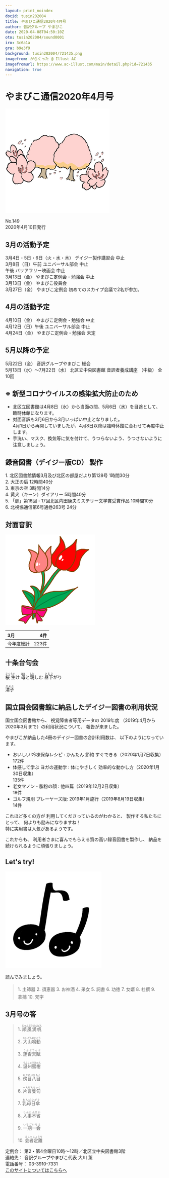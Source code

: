 ```yaml
---
layout: print_noindex
docid: tusin202004
title: やまびこ通信2020年4月号
author: 音訳グループ やまびこ
date: 2020-04-08T04:50:10Z
oto: tusin202004/sound0001
iro: 3c6a1a
gra: b9e3f9
background: tusin202004/721435.png
imagefrom: がらくった @ Illust AC
imagefromurl: https://www.ac-illust.com/main/detail.php?id=721435
navigation: true
---
```

   


# <span data-dur="3.861" data-begin="2.750" id="xmri_0001">やまびこ通信2020年4月号</span>

<img class="migi" src="media/tusin202004/cut1.png" alt="" />


<span data-dur="2.567" data-begin="6.611" id="xmri_0002">No.149</span>  
<span data-dur="4.208" data-begin="9.178" id="xmri_0003">2020年4月10日発行</span>

## <span data-dur="3.323" data-begin="18.593" id="xmri_0006">3月の活動予定</span>

<span data-dur="5.026" data-begin="21.916" id="xmri_0007">3月4日・5日・6日（火・水・木）</span>
<span data-dur="3.722" data-begin="26.942" id="xmri_0008">デイジー製作講習会 中止</span>  
<span data-dur="2.703" data-begin="30.664" id="xmri_0009">3月8日（日）午前</span>
<span data-dur="3.158" data-begin="33.367" id="xmri_000A">ユニバーサル部会 中止</span>  
<span data-dur="0.871" data-begin="36.525" id="xmri_000B">午後</span>
<span data-dur="3.318" data-begin="37.396" id="xmri_000C">バリアフリー映画会 中止</span>  
<span data-dur="2.455" data-begin="40.714" id="xmri_000D">3月13日（金）</span>
<span data-dur="4.177" data-begin="43.169" id="xmri_000E">やまびこ定例会・勉強会 中止</span>  
<span data-dur="2.455" data-begin="47.346" id="xmri_000F">3月13日（金）</span>
<span data-dur="2.636" data-begin="49.801" id="xmri_0010">やまびこ役員会</span>  
<span data-dur="2.588" data-begin="52.437" id="xmri_0011">3月27日（金）</span>
<span data-dur="1.747" data-begin="55.025" id="xmri_0012">やまびこ定例会</span>
<span data-dur="5.477" data-begin="56.772" id="xmri_0013">初めてのスカイプ会議で2名が参加。</span>

## <span data-dur="3.205" data-begin="62.249" id="xmri_0014">4月の活動予定</span>

<span data-dur="1.972" data-begin="65.454" id="xmri_0015">4月10日（金）</span>
<span data-dur="4.177" data-begin="67.426" id="xmri_0016">やまびこ定例会・勉強会 中止</span>  
<span data-dur="2.765" data-begin="71.603" id="xmri_0017">4月12日（日）午後</span>
<span data-dur="3.159" data-begin="74.368" id="xmri_0018">ユニバーサル部会 中止</span>  
<span data-dur="2.323" data-begin="77.527" id="xmri_0019">4月24日（金）</span>
<span data-dur="5.54" data-begin="79.850" id="xmri_001A">やまびこ定例会・勉強会 未定</span>

## <span data-dur="3.084" data-begin="85.390" id="xmri_001B">5月以降の予定</span>

<span data-dur="2.339" data-begin="88.474" id="xmri_001C">5月22日（金）</span>
<span data-dur="3.224" data-begin="90.813" id="xmri_001D">音訳グループやまびこ 総会</span>  
<span data-dur="4.857" data-begin="94.037" id="xmri_001E">5月13日（水）～7月22日（水）</span>
<span data-dur="3.689" data-begin="98.894" id="xmri_001F">北区立中央図書館 音訳者養成講座</span>
<span data-dur="1.121" data-begin="102.583" id="xmri_0020">（中級）</span>
<span data-dur="3.518" data-begin="103.704" id="xmri_0021">全10回</span>

## <span data-dur="5.053" data-begin="107.222" id="xmri_0022">※ 新型コロナウイルスの感染拡大防止のため</span>

- <span data-dur="4.702" data-begin="112.275" id="xmri_0023">北区立図書館は4月8日（水）から当面の間、</span><span data-dur="2.755" data-begin="116.977" id="xmri_0024">5月6日（水）を目途として、</span><span data-dur="3.301" data-begin="119.732" id="xmri_0025">臨時休館になります。</span>
- <span data-dur="1.552" data-begin="123.033" id="xmri_0026">対面音訳も</span><span data-dur="2.878" data-begin="124.585" id="xmri_0027">3月6日から3月いっぱい</span><span data-dur="2.423" data-begin="127.463" id="xmri_0028">中止となりました。</span>  
<span data-dur="3.022" data-begin="129.886" id="xmri_0029">4月1日から再開していましたが、</span><span data-dur="6.647" data-begin="132.908" id="xmri_002A">4月8日以降は臨時休館に合わせて再度中止します。</span>
- <span data-dur="3.189" data-begin="139.555" id="xmri_002B">手洗い、マスク、換気等に気を付けて、</span><span data-dur="2.474" data-begin="142.744" id="xmri_002C">うつらないよう、うつさないように</span><span data-dur="3.765" data-begin="145.218" id="xmri_002D">注意しましょう。</span>

## <span data-dur="4.732" data-begin="148.983" id="xmri_002E">録音図書（デイジー版CD） 製作</span>


<span data-dur="0.819" data-begin="155.234" id="xmri_0030">1.</span>
<span data-dur="5.837" data-begin="156.053" id="xmri_0031">北区図書館情報3月及び北区の部屋だより第128号</span>
<span data-dur="2.696" data-begin="161.890" id="xmri_0032">1時間30分</span>  
<span data-dur="0.706" data-begin="164.586" id="xmri_0033">2.</span>
<span data-dur="1.548" data-begin="165.292" id="xmri_0034">大正の后</span>
<span data-dur="2.807" data-begin="166.840" id="xmri_0035">12時間40分</span>  
<span data-dur="0.873" data-begin="169.647" id="xmri_0036">3.</span>
<span data-dur="1.398" data-begin="170.520" id="xmri_0037">東京の空</span>
<span data-dur="2.732" data-begin="171.918" id="xmri_0038">3時間14分</span>  
<span data-dur="0.808" data-begin="174.650" id="xmri_0039">4.</span>
<span data-dur="1.358" data-begin="175.458" id="xmri_003A">黄犬（キーン）ダイアリー</span>
<span data-dur="2.614" data-begin="176.816" id="xmri_003B">5時間40分</span>  
<span data-dur="0.714" data-begin="179.430" id="xmri_003C">5.</span>
<span data-dur="6.544" data-begin="180.144" id="xmri_003D">「扉」第16回・17回北区内田康夫ミステリー文学賞受賞作品</span>
<span data-dur="2.46" data-begin="186.688" id="xmri_003E">10時間10分</span>  
<span data-dur="0.853" data-begin="189.148" id="xmri_003F">6.</span>
<span data-dur="4.562" data-begin="190.001" id="xmri_0040">北視協通信第6号通巻263号</span>
<span data-dur="3.675" data-begin="194.563" id="xmri_0041">24分</span>

## <span data-dur="1.966" data-begin="198.238" id="xmri_0042">対面音訳</span>

<img class="migi" src="media/tusin202004/cut2.png" alt="" />

<span data-dur="1.194" data-begin="200.204" id="xmri_0043">3月</span>|<span data-dur="1.911" data-begin="201.398" id="xmri_0044">4件</span>
|:---|---:|
<span data-dur="1.641" data-begin="203.309" id="xmri_0045">今年度総計</span>|<span data-dur="4.079" data-begin="204.950" id="xmri_0046">223件</span>

## <span data-dur="3.468" data-begin="209.029" id="xmri_0047">十条台句会</span>

<span data-dur="11.248" data-begin="212.497" id="xmri_0048"><ruby>桜 生<rt>さくらい</rt></ruby>け
<ruby>母<rt>はは</rt></ruby>と<ruby>親<rt>した</rt></ruby>しむ
<ruby>昼下<rt>ひるさ</rt></ruby>がり</span>

<span data-dur="3.27" data-begin="223.745" id="xmri_004E" class="haigo"><ruby>清子<rt>きよこ</rt></ruby></span>

## <span data-dur="5.914" data-begin="227.015" id="xmri_004F">国立国会図書館に納品したデイジー図書の利用状況</span>

<span data-dur="2.21" data-begin="232.929" id="xmri_0050">国立国会図書館から、</span>
<span data-dur="2.443" data-begin="235.139" id="xmri_0051">視覚障害者等用データの</span>
<span data-dur="1.666" data-begin="237.582" id="xmri_0052">2019年度</span>
<span data-dur="5.756" data-begin="239.248" id="xmri_0053">（2019年4月から2020年3月まで）の利用状況について、</span>
<span data-dur="3.012" data-begin="245.004" id="xmri_0054">報告が来ました。</span>

<span data-dur="4.694" data-begin="248.016" id="xmri_0055">やまびこが納品した4冊のデイジー図書の合計利用数は、</span>
<span data-dur="3.984" data-begin="252.710" id="xmri_0056">以下のようになっています。</span>

- <span data-dur="5.635" data-begin="256.694" id="xmri_0057">おいしい!冷凍保存レシピ : かんたん 節約 すぐできる</span><span data-dur="3.141" data-begin="262.329" id="xmri_0058">（2020年1月7日収集）</span>  
<span data-dur="2.905" data-begin="265.470" id="xmri_0059">172件</span>
- <span data-dur="6.262" data-begin="268.375" id="xmri_005A">体感して学ぶ ヨガの運動学 : 体にやさしく 効率的な動かし方</span><span data-dur="3.443" data-begin="274.637" id="xmri_005B">（2020年1月30日収集）</span>  
<span data-dur="2.873" data-begin="278.080" id="xmri_005C">135件</span>
- <span data-dur="3.432" data-begin="280.953" id="xmri_005D">老女マノン・脂粉の顔 : 他四篇</span><span data-dur="3.248" data-begin="284.385" id="xmri_005E">（2019年12月2日収集）</span>  
<span data-dur="2.488" data-begin="287.633" id="xmri_005F">18件</span>
- <span data-dur="4.716" data-begin="290.121" id="xmri_0060">ゴルフ規則 プレーヤーズ版: 2019年1月施行</span><span data-dur="3.409" data-begin="294.837" id="xmri_0061">（2019年8月19日収集）</span>  
<span data-dur="3.516" data-begin="298.246" id="xmri_0062">14件</span>

<span data-dur="4.139" data-begin="301.762" id="xmri_0063">これほど多くの方が 利用してくださっているのがわかると、</span>
<span data-dur="2.419" data-begin="305.901" id="xmri_0064">製作する私たちにとって、</span>
<span data-dur="2.808" data-begin="308.320" id="xmri_0065">何よりも励みになりますね！</span>  
<span data-dur="5.558" data-begin="311.128" id="xmri_0066">特に実用書は人気があるようです。</span>

<span data-dur="1.179" data-begin="316.686" id="xmri_0067">これからも、</span>
<span data-dur="4.923" data-begin="317.865" id="xmri_0068">利用者さまに喜んでもらえる質の高い録音図書を製作し、</span>
<span data-dur="5.011" data-begin="322.788" id="xmri_0069">納品を続けられるように頑張りましょう。</span>


## <span data-dur="2.45" data-begin="328.299" id="xmri_006B">Let's try!</span>

<img class="migi" src="media/tusin202004/cut3.png" alt="" />


<span data-dur="3.482" data-begin="330.749" id="xmri_006C">読んでみましょう。</span>


<blockquote markdown="1">
1. <ruby>土師器<rt>　　　</rt></ruby>
2. <ruby>須恵器<rt>　　　</rt></ruby>
3. お<ruby>神酒<rt>　　　</rt></ruby>
4. <ruby>采女<rt>　　　</rt></ruby>
5. <ruby>詞書<rt>　　　</rt></ruby>
6. <ruby>功徳<rt>　　　</rt></ruby>
7. <ruby>女婿<rt>　　　</rt></ruby>
8. <ruby>杜撰<rt>　　　</rt></ruby>
9. <ruby>拿捕<rt>　　　</rt></ruby>
10. <ruby>梵字<rt>　　　</rt></ruby>
</blockquote>
 
 
## <span data-dur="3.053" data-begin="338.050" id="xmri_006E">3月号の答</span>

<blockquote markdown="1">
<span data-dur="0.818" data-begin="341.103" id="xmri_006F">1.</span>
<span data-dur="1.976" data-begin="341.921" id="xmri_0070"><ruby>順風満帆<rt>じゅんぷうまんぱん</rt></ruby></span>

<span data-dur="0.706" data-begin="343.897" id="xmri_0071">2.</span>
<span data-dur="1.974" data-begin="344.603" id="xmri_0072"><ruby>大山鳴動<rt>たいざんめいどう</rt></ruby></span>

<span data-dur="0.872" data-begin="346.577" id="xmri_0073">3.</span>
<span data-dur="1.772" data-begin="347.449" id="xmri_0074"><ruby>運否天賦<rt>うんぷてんぷ</rt></ruby></span>

<span data-dur="0.807" data-begin="349.221" id="xmri_0075">4.</span>
<span data-dur="1.847" data-begin="350.028" id="xmri_0076"><ruby>温州蜜柑<rt>うんしゅうみかん</rt></ruby></span>

<span data-dur="0.714" data-begin="351.875" id="xmri_0077">5.</span>
<span data-dur="1.963" data-begin="352.589" id="xmri_0078"><ruby>傍目八目<rt>おかめはちもく</rt></ruby></span>

<span data-dur="0.853" data-begin="354.552" id="xmri_0079">6.</span>
<span data-dur="1.936" data-begin="355.405" id="xmri_007A"><ruby>片言隻句<rt>へんげんせっく</rt></ruby></span>

<span data-dur="0.825" data-begin="357.341" id="xmri_007B">7.</span>
<span data-dur="1.813" data-begin="358.166" id="xmri_007C"><ruby>乳母日傘<rt>おんばひがさ</rt></ruby></span>

<span data-dur="0.846" data-begin="359.979" id="xmri_007D">8.</span>
<span data-dur="1.831" data-begin="360.825" id="xmri_007E"><ruby>人事不省<rt>じんじふせい</rt></ruby></span>

<span data-dur="0.81" data-begin="362.656" id="xmri_007F">9.</span>
<span data-dur="1.789" data-begin="363.466" id="xmri_0080"><ruby>一期一会<rt>いちごいちえ</rt></ruby></span>

<span data-dur="0.802" data-begin="365.255" id="xmri_0081">10.</span>
<span data-dur="1.695" data-begin="366.057" id="xmri_0082"><ruby>会者定離<rt>えしゃじょうり</rt></ruby></span>
</blockquote>


<span data-dur="1.198" data-begin="367.752" id="xmri_0083">定例会：</span>
<span data-dur="6.131" data-begin="368.950" id="xmri_0084">第2・第4金曜日10時～12時／北区立中央図書館3階</span>  
<span data-dur="1.314" data-begin="375.081" id="xmri_0085">連絡先：</span>
<span data-dur="3.953" data-begin="376.395" id="xmri_0086">音訳グループやまびこ代表 大川 薫</span>  
<span data-dur="1.411" data-begin="380.348" id="xmri_0087">電話番号：</span>
<span data-dur="4.312" data-begin="381.759" id="xmri_0088">03-3910-7331</span>  
<a href="mailto:ymbk2016ml@gmail.com?Subject=やまびこウェブサイトについて" data-dur="5.941" data-begin="386.071" id="xmri_0089">このサイトについてはこちらへ</a>

